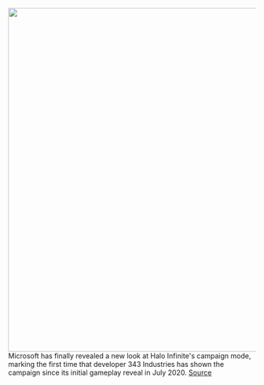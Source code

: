 <img src='https://cdn.vox-cdn.com/thumbor/jBrsDHix4W2Lx2X5KB21qLaf2nE=/0x0:2428x1372/1200x0/filters:focal(0x0:2428x1372):no_upscale()/cdn.vox-cdn.com/uploads/chorus_asset/file/22953711/Screen_Shot_2021_10_25_at_9.06.41_AM.png' width='700px' /><br/>
Microsoft has finally revealed a new look at Halo Infinite's campaign mode, marking the first time that developer 343 Industries has shown the campaign since its initial gameplay reveal in July 2020.
<a href='https://www.theverge.com/2021/10/25/22744558/halo-infinite-campaign-overview-preview-trailer-master-chief-xbox-series-x'> Source <a/>